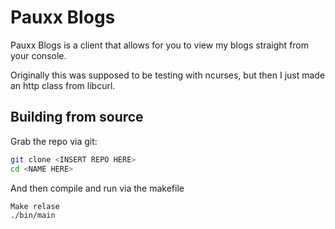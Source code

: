 # Pauxx Blogs

Pauxx Blogs is a client that allows for you to view my blogs straight from your console.

Originally this was supposed to be testing with ncurses, but then I just made an http class from libcurl.

## Building from source

Grab the repo via git:

```sh
git clone <INSERT REPO HERE>
cd <NAME HERE>
```

And then compile and run via the makefile

```sh
Make relase
./bin/main
```
